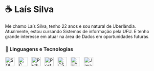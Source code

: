# ☕ Laís Silva

Me chamo Laís Silva, tenho 22 anos e sou natural de Uberlândia. 
Atualmente, estou cursando Sistemas de informação pela UFU. E tenho grande interesse em atuar na área de Dados em oportunidades futuras.


### 🤖 Linguagens e Tecnologias

<img 
    align="left" 
    alt="SQL"
    title="SQL" 
    width="30px" 
    style="padding-right: 10px;" 
    src="https://cdn.jsdelivr.net/gh/devicons/devicon@latest/icons/azuresqldatabase/azuresqldatabase-original.svg" 
/>

<img 
    align="left" 
    alt="C"
    title="C" 
    width="30px" 
    style="padding-right: 10px;" 
    src="https://cdn.jsdelivr.net/gh/devicons/devicon@latest/icons/c/c-original.svg" 
/>

<img 
    align="left" 
    alt="Python"
    title="Python" 
    width="30px" 
    style="padding-right: 10px;" 
    src="https://cdn.jsdelivr.net/gh/devicons/devicon@latest/icons/python/python-original.svg" 
/>

<img 
    align="left" 
    alt="Postgresql"
    title="Postgresql" 
    width="30px" 
    style="padding-right: 10px;" 
    src="https://cdn.jsdelivr.net/gh/devicons/devicon@latest/icons/postgresql/postgresql-original.svg"
/>

<img 
    align="left" 
    alt="CSS" 
    title="CSS"
    width="30px" 
    style="padding-right: 10px;" 
    src="https://cdn.jsdelivr.net/gh/devicons/devicon@latest/icons/css3/css3-original.svg" 
/>

<img 
    align="left" 
    alt="HTML"
    title="HTML" 
    width="30px" 
    style="padding-right: 10px;" 
    src="https://cdn.jsdelivr.net/gh/devicons/devicon@latest/icons/html5/html5-original.svg" 
/>

<img 
    align="left" 
    alt="JavaScript" 
    title="JavaScript"
    width="30px" 
    style="padding-right: 10px;" 
    src="https://cdn.jsdelivr.net/gh/devicons/devicon@latest/icons/javascript/javascript-original.svg" 
/>

<br/>
<br/>


